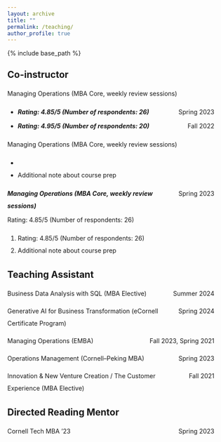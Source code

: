 ```yaml
---
layout: archive
title: ""
permalink: /teaching/
author_profile: true
---
```


{% include base_path %}

<!-- Paste this at the top of your teaching.md and replace the sample entries with yours -->

<style>
  /* Page-level settings */
  .teaching-page{
    line-height: 2;        /* 1.5× spacing */
    max-width: 1000px;       /* keep content to 1000px */
    margin: 0;               /* keep content flush-left (not centered) */
    padding-right: 2rem;     /* tiny breathing room on very small screens */
  }

  /* Subsection headings */
  .teaching-page h2{
    margin: 1.25rem 0 .5rem;
    line-height: 2;
  }

  /* Two-column rows: left wraps, right hugs */
  .twocol{
    display: grid;
    grid-template-columns: 1fr auto;
    align-items: baseline;
    gap: .25rem 1rem;
    margin: .25rem 0;
  }
  .twocol .left{ min-width: 0; }          /* Safari: allow wrapping */
  .twocol .right{
    white-space: nowrap;                   /* keep dates on one line */
    text-align: right;
  }

  /* Light spacing between logical blocks */
  .block + .block{ margin-top: .75rem; }

  /* Mobile: stack columns */
  @media (max-width: 600px){
    .twocol{ grid-template-columns: 1fr; }
    .twocol .right{ text-align: left; }
  }
</style>

<div class="teaching-page">

<h2>Co-instructor</h2>

<div class="block">
Managing Operations (MBA Core, weekly review sessions)
  <ul class="sublist">
    <li>
      <div class="twocol">
        <span class="left"><strong><em>Rating: 4.85/5 (Number of respondents: 26)</em></strong></span>
        <span class="right">Spring 2023</span>
      </div>
    </li>
    <li>
      <div class="twocol">
        <span class="left"><strong><em>Rating: 4.95/5 (Number of respondents: 20)</em></strong></span>
        <span class="right">Fall 2022</span>
      </div>
    </li>
  </ul>
</div>

Managing Operations (MBA Core, weekly review sessions)

<ul class="sublist">
  <li></li>
  <li>Additional note about course prep</li>
</ul>

<div class="block">
  <div class="twocol">
    <span class="left"><strong><em>Managing Operations (MBA Core, weekly review sessions)</em></strong></span>
    <span class="right">Spring 2023</span>
  </div>
  <div>Rating: 4.85/5 (Number of respondents: 26)</div>
</div>

<ol class="sublist">
  <li>Rating: 4.85/5 (Number of respondents: 26)</li>
  <li>Additional note about course prep</li>
</ol>


<h2>Teaching Assistant</h2>

<div class="block">
  <div class="twocol">
    <span class="left">Business Data Analysis with SQL (MBA Elective)</span>
    <span class="right">Summer 2024</span>
  </div>
</div>

<div class="block">
  <div class="twocol">
    <span class="left">Generative AI for Business Transformation (eCornell Certificate Program)</span>
    <span class="right">Spring 2024</span>
  </div>
</div>

<div class="block">
  <div class="twocol">
    <span class="left">Managing Operations (EMBA)</span>
    <span class="right">Fall 2023, Spring 2021</span>
  </div>
</div>

<div class="block">
  <div class="twocol">
    <span class="left">Operations Management (Cornell–Peking MBA)</span>
    <span class="right">Spring 2023</span>
  </div>
</div>

<div class="block">
  <div class="twocol">
    <span class="left">Innovation &amp; New Venture Creation / The Customer Experience (MBA Elective)</span>
    <span class="right">Fall 2021</span>
  </div>
</div>

<h2>Directed Reading Mentor</h2>

<div class="block">
  <div class="twocol">
    <span class="left">Cornell Tech MBA ’23</span>
    <span class="right">Spring 2023</span>
  </div>
</div>

</div>
